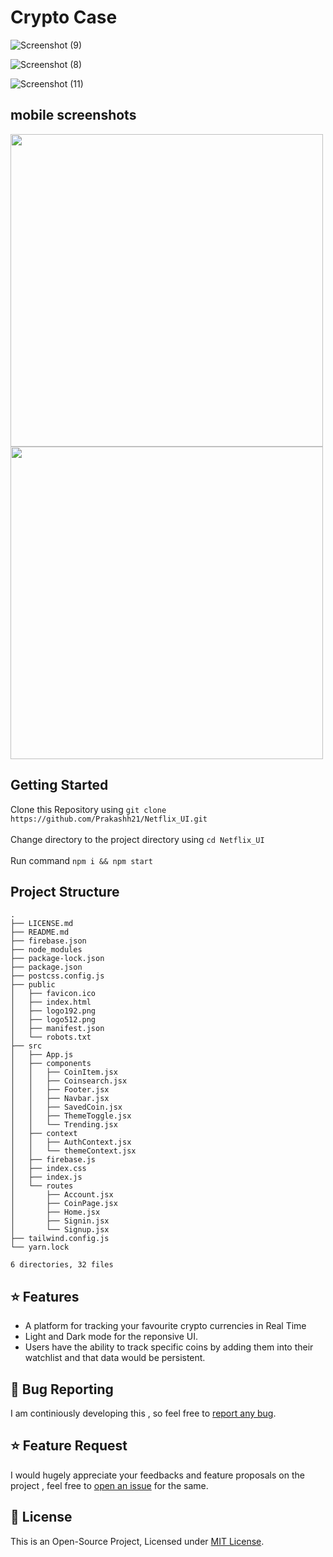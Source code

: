 

# Crypto Case    




![Screenshot (9)](https://user-images.githubusercontent.com/90280586/187537389-095ad2bb-dfa0-42d6-939a-00326430c145.png)


![Screenshot (8)](https://user-images.githubusercontent.com/90280586/187537409-c0bd0a9d-47e1-42d9-bcf7-9a7fe31961c1.png)


![Screenshot (11)](https://user-images.githubusercontent.com/90280586/187537434-e30322cc-e090-4a6f-841f-073defb1dd60.png)


## mobile screenshots

<p float="left">
  <img src="https://user-images.githubusercontent.com/90280586/187537460-cd434147-e1bb-45f5-8786-cbe755af21c3.jpg" width="500"/>
  <img src="https://user-images.githubusercontent.com/90280586/187537464-69bfa6b5-74bc-492b-96e6-77e45e721aa6.png" width="500" /> 
</p>

## Getting Started

Clone this Repository using `git clone https://github.com/Prakashh21/Netflix_UI.git` <br/>
<br/>
Change directory to the project directory using `cd Netflix_UI` <br/>
<br/>
Run command `npm i && npm start` 
<br/>




## Project Structure
```
.
├── LICENSE.md
├── README.md
├── firebase.json
├── node_modules
├── package-lock.json
├── package.json
├── postcss.config.js
├── public
│   ├── favicon.ico
│   ├── index.html
│   ├── logo192.png
│   ├── logo512.png
│   ├── manifest.json
│   └── robots.txt
├── src
│   ├── App.js
│   ├── components
│   │   ├── CoinItem.jsx
│   │   ├── Coinsearch.jsx
│   │   ├── Footer.jsx
│   │   ├── Navbar.jsx
│   │   ├── SavedCoin.jsx
│   │   ├── ThemeToggle.jsx
│   │   └── Trending.jsx
│   ├── context
│   │   ├── AuthContext.jsx
│   │   └── themeContext.jsx
│   ├── firebase.js
│   ├── index.css
│   ├── index.js
│   └── routes
│       ├── Account.jsx
│       ├── CoinPage.jsx
│       ├── Home.jsx
│       ├── Signin.jsx
│       └── Signup.jsx
├── tailwind.config.js
└── yarn.lock

6 directories, 32 files

```





## ⭐ Features

- A platform for tracking your favourite crypto currencies in Real Time
- Light and Dark mode for the reponsive UI.
- Users have the ability to track specific coins by adding them into their watchlist and that data would be persistent.

## 🐛 Bug Reporting

I am continiously developing this , so feel free to [report any bug](https://github.com/Prakashh21/Bigsur-Clone/issues/new).

## ⭐ Feature Request

I would hugely appreciate your feedbacks and feature proposals on the project , feel free to [open an issue](https://github.com/Prakashh21/Bigsur-Clone/issues/new) for the same.

## 📜 License

This is an Open-Source Project, Licensed under [MIT License](https://github.com/Prakashh21/Bigsur-Clone/blob/master/License.md). 
